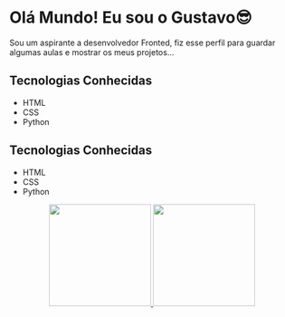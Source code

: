 <h1>Olá Mundo! Eu sou o Gustavo😎</h1>
<p>Sou um aspirante a desenvolvedor Fronted, fiz esse perfil para guardar algumas aulas e mostrar os meus projetos...</p>
<div>
  <span align="left">
    <h2>Tecnologias Conhecidas</h2>
    <ul>
      <li>HTML</li>
      <li>CSS</li>
      <li>Python</li>
    </ul>
      </span><span>
    <h2>Tecnologias Conhecidas</h2>
    <ul>
      <li>HTML</li>
      <li>CSS</li>
      <li>Python</li>
    </ul>
      </span> 
</div>


<div align="center">
  <a href="https://github.com/rafaballerini">
  <img height="180em" src="https://github-readme-stats.vercel.app/api?username=devgustavosantos&show_icons=true&theme=dark&include_all_commits=true&count_private=true"/>
  <img height="180em" src="https://github-readme-stats.vercel.app/api/top-langs/?username=devgustavosantos&layout=compact&langs_count=7&theme=dark"/>
</div>

  
  
  
  
<!--
**devgustavosantos/devgustavosantos** is a ✨ _special_ ✨ repository because its `README.md` (this file) appears on your GitHub profile.

Here are some ideas to get you started:

- 🔭 I’m currently working on ...
- 🌱 I’m currently learning ...
- 👯 I’m looking to collaborate on ...
- 🤔 I’m looking for help with ...
- 💬 Ask me about ...
- 📫 How to reach me: ...
- 😄 Pronouns: ...
- ⚡ Fun fact: ...
-->
